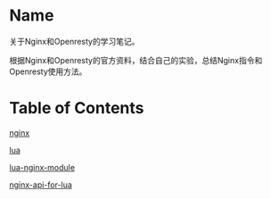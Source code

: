 Name
====

关于Nginx和Openresty的学习笔记。

根据Nginx和Openresty的官方资料，结合自己的实验，总结Nginx指令和Openresty使用方法。

Table of Contents
=================

[nginx](./conf/README.md)

[lua](./lua/README.md)

[lua-nginx-module](./openresty/lua-nginx-module/README.md)

[nginx-api-for-lua](./openresty/nginx-api-for-lua/README.md)
